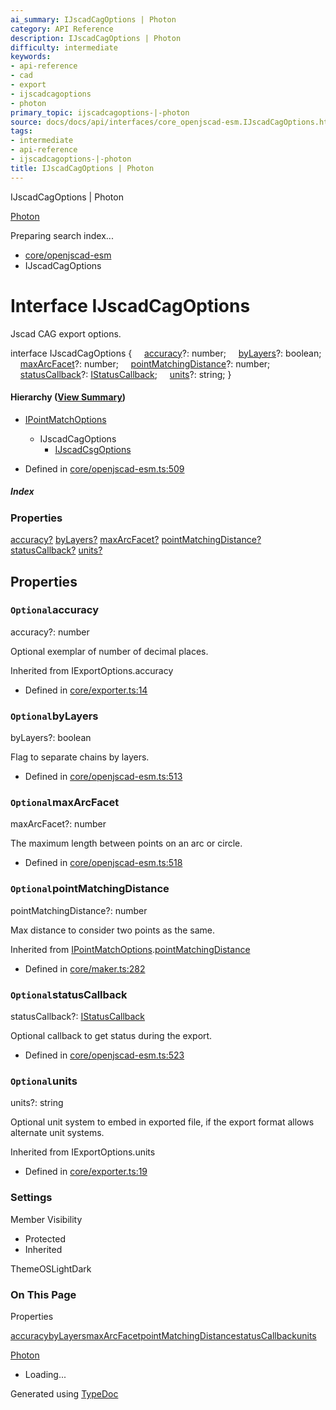 ```yaml
---
ai_summary: IJscadCagOptions | Photon
category: API Reference
description: IJscadCagOptions | Photon
difficulty: intermediate
keywords:
- api-reference
- cad
- export
- ijscadcagoptions
- photon
primary_topic: ijscadcagoptions-|-photon
source: docs/docs/api/interfaces/core_openjscad-esm.IJscadCagOptions.html
tags:
- intermediate
- api-reference
- ijscadcagoptions-|-photon
title: IJscadCagOptions | Photon
---
```

IJscadCagOptions | Photon

[Photon](../index.md)




Preparing search index...

* [core/openjscad-esm](../modules/core_openjscad-esm.md)
* IJscadCagOptions

# Interface IJscadCagOptions

Jscad CAG export options.

interface IJscadCagOptions {
    [accuracy](#accuracy)?: number;
    [byLayers](#bylayers)?: boolean;
    [maxArcFacet](#maxarcfacet)?: number;
    [pointMatchingDistance](#pointmatchingdistance)?: number;
    [statusCallback](#statuscallback)?: [IStatusCallback](core_openjscad-esm.IStatusCallback.md);
    [units](#units)?: string;
}

#### Hierarchy ([View Summary](../hierarchy.md#core/openjscad-esm.IJscadCagOptions))

* [IPointMatchOptions](core_maker.IPointMatchOptions.md)
  + IJscadCagOptions
    - [IJscadCsgOptions](core_openjscad-esm.IJscadCsgOptions.md)

* Defined in [core/openjscad-esm.ts:509](https://github.com/mwhite454/photon/blob/main/packages/photon/src/core/openjscad-esm.ts#L509)

##### Index

### Properties

[accuracy?](#accuracy)
[byLayers?](#bylayers)
[maxArcFacet?](#maxarcfacet)
[pointMatchingDistance?](#pointmatchingdistance)
[statusCallback?](#statuscallback)
[units?](#units)

## Properties

### `Optional`accuracy

accuracy?: number

Optional exemplar of number of decimal places.

Inherited from IExportOptions.accuracy

* Defined in [core/exporter.ts:14](https://github.com/mwhite454/photon/blob/main/packages/photon/src/core/exporter.ts#L14)

### `Optional`byLayers

byLayers?: boolean

Flag to separate chains by layers.

* Defined in [core/openjscad-esm.ts:513](https://github.com/mwhite454/photon/blob/main/packages/photon/src/core/openjscad-esm.ts#L513)

### `Optional`maxArcFacet

maxArcFacet?: number

The maximum length between points on an arc or circle.

* Defined in [core/openjscad-esm.ts:518](https://github.com/mwhite454/photon/blob/main/packages/photon/src/core/openjscad-esm.ts#L518)

### `Optional`pointMatchingDistance

pointMatchingDistance?: number

Max distance to consider two points as the same.

Inherited from [IPointMatchOptions](core_maker.IPointMatchOptions.md).[pointMatchingDistance](core_maker.IPointMatchOptions.md#pointmatchingdistance)

* Defined in [core/maker.ts:282](https://github.com/mwhite454/photon/blob/main/packages/photon/src/core/maker.ts#L282)

### `Optional`statusCallback

statusCallback?: [IStatusCallback](core_openjscad-esm.IStatusCallback.md)

Optional callback to get status during the export.

* Defined in [core/openjscad-esm.ts:523](https://github.com/mwhite454/photon/blob/main/packages/photon/src/core/openjscad-esm.ts#L523)

### `Optional`units

units?: string

Optional unit system to embed in exported file, if the export format allows alternate unit systems.

Inherited from IExportOptions.units

* Defined in [core/exporter.ts:19](https://github.com/mwhite454/photon/blob/main/packages/photon/src/core/exporter.ts#L19)

### Settings

Member Visibility

* Protected
* Inherited

ThemeOSLightDark

### On This Page

Properties

[accuracy](#accuracy)[byLayers](#bylayers)[maxArcFacet](#maxarcfacet)[pointMatchingDistance](#pointmatchingdistance)[statusCallback](#statuscallback)[units](#units)

[Photon](../index.md)

* Loading...

Generated using [TypeDoc](https://typedoc.org/)
